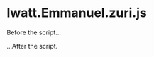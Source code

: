 # Iwatt.Emmanuel.zuri.js
<!DOCTYPE HTML>
<html>
<body>
  <p>Before the script...</p>
  <script>
    alert( 'Name: Iwatt Emmanuel Ekpenyong' );
    alert( 'Height: 6.7 feet' );
    alert( 'Country: Nigeria' ); 
  </script>
  <p>...After the script.</p>
</body>
</html>
